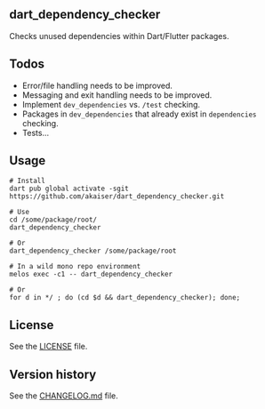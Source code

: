 ## dart_dependency_checker

Checks unused dependencies within Dart/Flutter packages.

## Todos

- Error/file handling needs to be improved.
- Messaging and exit handling needs to be improved.
- Implement `dev_dependencies` vs. `/test` checking.
- Packages in `dev_dependencies` that already exist in `dependencies` checking.
- Tests...

## Usage

```shell
# Install
dart pub global activate -sgit https://github.com/akaiser/dart_dependency_checker.git

# Use
cd /some/package/root/
dart_dependency_checker

# Or
dart_dependency_checker /some/package/root

# In a wild mono repo environment
melos exec -c1 -- dart_dependency_checker

# Or
for d in */ ; do (cd $d && dart_dependency_checker); done;
```

## License

See the [LICENSE](LICENSE) file.

## Version history

See the [CHANGELOG.md](CHANGELOG.md) file.
